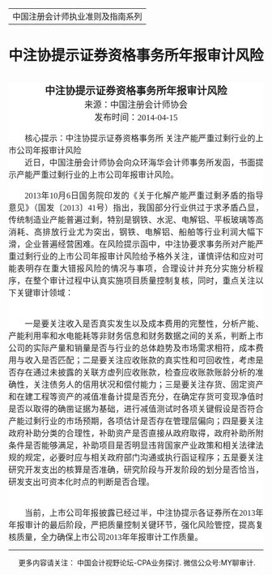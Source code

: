 ﻿<!DOCTYPE HTML PUBLIC "-//W3C//DTD HTML 4.0 Transitional//EN">
<HTML><HEAD><TITLE>中注协提示证券资格事务所年报审计风险</TITLE>
<META content="text/html; charset=gb2312" http-equiv=Content-Type>
<META name=GENERATOR content="MSHTML 11.00.10570.1001"><LINK rel=stylesheet 
href="_template.css"></HEAD>
<BODY>
<DIV id=nsbanner>
<DIV id=bannerrow1>
<TABLE class=bannerparthead>
  <TBODY>
  <TR id=hdr>
    <TD class=runninghead noWrap>中国注册会计师执业准则及指南系列</TD></TR></TBODY></TABLE></DIV>
<DIV id=titlerow>
<H1 class=dtH1>中注协提示证券资格事务所年报审计风险</H1></DIV></DIV>
<DIV id=nstext><BR>
<P 
style='BOX-SIZING: border-box !important; FONT-SIZE: 17px; MAX-WIDTH: 100%; FONT-FAMILY: -apple-system, BlinkMacSystemFont, "Helvetica Neue", "PingFang SC", "Hiragino Sans GB", "Microsoft YaHei UI", "Microsoft YaHei", Arial, sans-serif; WHITE-SPACE: normal; WORD-SPACING: 0px; TEXT-TRANSFORM: none; FONT-WEIGHT: 400; COLOR: rgb(34,34,34); OUTLINE-WIDTH: 0px; PADDING-BOTTOM: 0px; FONT-STYLE: normal; TEXT-ALIGN: center; PADDING-TOP: 0px; OUTLINE-STYLE: none; PADDING-LEFT: 0px; CLEAR: both; MIN-HEIGHT: 1em; ORPHANS: 2; WIDOWS: 2; MARGIN: 0px; LETTER-SPACING: 0px; OUTLINE-COLOR: invert; PADDING-RIGHT: 0px; VISIBILITY: visible; BACKGROUND-COLOR: rgb(255,255,255); TEXT-INDENT: 0px; font-variant-ligatures: normal; font-variant-caps: normal; -webkit-text-stroke-width: 0px; text-decoration-style: initial; text-decoration-color: initial; overflow-wrap: break-word'><STRONG 
style="BOX-SIZING: border-box !important; MAX-WIDTH: 100%; OUTLINE-WIDTH: 0px; PADDING-BOTTOM: 0px; PADDING-TOP: 0px; OUTLINE-STYLE: none; PADDING-LEFT: 0px; MARGIN: 0px; OUTLINE-COLOR: invert; PADDING-RIGHT: 0px; VISIBILITY: visible; overflow-wrap: break-word"><SPAN 
style="BOX-SIZING: border-box !important; FONT-SIZE: 20px; MAX-WIDTH: 100%; FONT-FAMILY: 宋体; OUTLINE-WIDTH: 0px; PADDING-BOTTOM: 0px; PADDING-TOP: 0px; OUTLINE-STYLE: none; PADDING-LEFT: 0px; MARGIN: 0px; OUTLINE-COLOR: invert; PADDING-RIGHT: 0px; VISIBILITY: visible; overflow-wrap: break-word">中注协提示证券资格事务所年报审计风险</SPAN></STRONG></P>
<P 
style='BOX-SIZING: border-box !important; FONT-SIZE: 17px; MAX-WIDTH: 100%; FONT-FAMILY: -apple-system, BlinkMacSystemFont, "Helvetica Neue", "PingFang SC", "Hiragino Sans GB", "Microsoft YaHei UI", "Microsoft YaHei", Arial, sans-serif; WHITE-SPACE: normal; WORD-SPACING: 0px; TEXT-TRANSFORM: none; FONT-WEIGHT: 400; COLOR: rgb(34,34,34); OUTLINE-WIDTH: 0px; PADDING-BOTTOM: 0px; FONT-STYLE: normal; TEXT-ALIGN: center; PADDING-TOP: 0px; OUTLINE-STYLE: none; PADDING-LEFT: 0px; CLEAR: both; MIN-HEIGHT: 1em; ORPHANS: 2; WIDOWS: 2; MARGIN: 0px; LETTER-SPACING: 0px; OUTLINE-COLOR: invert; PADDING-RIGHT: 0px; VISIBILITY: visible; BACKGROUND-COLOR: rgb(255,255,255); TEXT-INDENT: 0px; font-variant-ligatures: normal; font-variant-caps: normal; -webkit-text-stroke-width: 0px; text-decoration-style: initial; text-decoration-color: initial; overflow-wrap: break-word'><SPAN 
style="BOX-SIZING: border-box !important; MAX-WIDTH: 100%; FONT-FAMILY: 宋体; OUTLINE-WIDTH: 0px; PADDING-BOTTOM: 0px; PADDING-TOP: 0px; OUTLINE-STYLE: none; PADDING-LEFT: 0px; MARGIN: 0px; OUTLINE-COLOR: invert; PADDING-RIGHT: 0px; VISIBILITY: visible; overflow-wrap: break-word">来源：中国注册会计师协会</SPAN></P>
<P 
style='BOX-SIZING: border-box !important; FONT-SIZE: 17px; MAX-WIDTH: 100%; FONT-FAMILY: -apple-system, BlinkMacSystemFont, "Helvetica Neue", "PingFang SC", "Hiragino Sans GB", "Microsoft YaHei UI", "Microsoft YaHei", Arial, sans-serif; WHITE-SPACE: normal; WORD-SPACING: 0px; TEXT-TRANSFORM: none; FONT-WEIGHT: 400; COLOR: rgb(34,34,34); OUTLINE-WIDTH: 0px; PADDING-BOTTOM: 0px; FONT-STYLE: normal; TEXT-ALIGN: center; PADDING-TOP: 0px; OUTLINE-STYLE: none; PADDING-LEFT: 0px; CLEAR: both; MIN-HEIGHT: 1em; ORPHANS: 2; WIDOWS: 2; MARGIN: 0px; LETTER-SPACING: 0px; OUTLINE-COLOR: invert; PADDING-RIGHT: 0px; VISIBILITY: visible; BACKGROUND-COLOR: rgb(255,255,255); TEXT-INDENT: 0px; font-variant-ligatures: normal; font-variant-caps: normal; -webkit-text-stroke-width: 0px; text-decoration-style: initial; text-decoration-color: initial; overflow-wrap: break-word'><SPAN 
style="BOX-SIZING: border-box !important; MAX-WIDTH: 100%; FONT-FAMILY: Calibri; OUTLINE-WIDTH: 0px; PADDING-BOTTOM: 0px; PADDING-TOP: 0px; OUTLINE-STYLE: none; PADDING-LEFT: 0px; MARGIN: 0px; OUTLINE-COLOR: invert; PADDING-RIGHT: 0px; VISIBILITY: visible; overflow-wrap: break-word"></SPAN><SPAN 
style="BOX-SIZING: border-box !important; MAX-WIDTH: 100%; FONT-FAMILY: 宋体; OUTLINE-WIDTH: 0px; PADDING-BOTTOM: 0px; PADDING-TOP: 0px; OUTLINE-STYLE: none; PADDING-LEFT: 0px; MARGIN: 0px; OUTLINE-COLOR: invert; PADDING-RIGHT: 0px; VISIBILITY: visible; overflow-wrap: break-word">发布时间：</SPAN><SPAN 
style="BOX-SIZING: border-box !important; MAX-WIDTH: 100%; FONT-FAMILY: Calibri; OUTLINE-WIDTH: 0px; PADDING-BOTTOM: 0px; PADDING-TOP: 0px; OUTLINE-STYLE: none; PADDING-LEFT: 0px; MARGIN: 0px; OUTLINE-COLOR: invert; PADDING-RIGHT: 0px; VISIBILITY: visible; overflow-wrap: break-word">2014-04-15</SPAN></P>
<P 
style='BOX-SIZING: border-box !important; FONT-SIZE: 17px; MAX-WIDTH: 100%; FONT-FAMILY: -apple-system, BlinkMacSystemFont, "Helvetica Neue", "PingFang SC", "Hiragino Sans GB", "Microsoft YaHei UI", "Microsoft YaHei", Arial, sans-serif; WHITE-SPACE: normal; WORD-SPACING: 0px; TEXT-TRANSFORM: none; FONT-WEIGHT: 400; COLOR: rgb(34,34,34); OUTLINE-WIDTH: 0px; PADDING-BOTTOM: 0px; FONT-STYLE: normal; TEXT-ALIGN: justify; PADDING-TOP: 0px; OUTLINE-STYLE: none; PADDING-LEFT: 0px; CLEAR: both; MIN-HEIGHT: 1em; ORPHANS: 2; WIDOWS: 2; MARGIN: 0px; LETTER-SPACING: 0px; OUTLINE-COLOR: invert; PADDING-RIGHT: 0px; VISIBILITY: visible; BACKGROUND-COLOR: rgb(255,255,255); TEXT-INDENT: 0px; font-variant-ligatures: normal; font-variant-caps: normal; -webkit-text-stroke-width: 0px; text-decoration-style: initial; text-decoration-color: initial; overflow-wrap: break-word'><SPAN 
style="BOX-SIZING: border-box !important; MAX-WIDTH: 100%; FONT-FAMILY: Calibri; OUTLINE-WIDTH: 0px; PADDING-BOTTOM: 0px; PADDING-TOP: 0px; OUTLINE-STYLE: none; PADDING-LEFT: 0px; MARGIN: 0px; OUTLINE-COLOR: invert; PADDING-RIGHT: 0px; VISIBILITY: visible; overflow-wrap: break-word"></SPAN></P>
<P 
style='BOX-SIZING: border-box !important; FONT-SIZE: 17px; MAX-WIDTH: 100%; FONT-FAMILY: -apple-system, BlinkMacSystemFont, "Helvetica Neue", "PingFang SC", "Hiragino Sans GB", "Microsoft YaHei UI", "Microsoft YaHei", Arial, sans-serif; WHITE-SPACE: normal; WORD-SPACING: 0px; TEXT-TRANSFORM: none; FONT-WEIGHT: 400; COLOR: rgb(34,34,34); OUTLINE-WIDTH: 0px; PADDING-BOTTOM: 0px; FONT-STYLE: normal; TEXT-ALIGN: justify; PADDING-TOP: 0px; OUTLINE-STYLE: none; PADDING-LEFT: 0px; CLEAR: both; MIN-HEIGHT: 1em; ORPHANS: 2; WIDOWS: 2; MARGIN: 0px; LETTER-SPACING: 0px; OUTLINE-COLOR: invert; PADDING-RIGHT: 0px; VISIBILITY: visible; BACKGROUND-COLOR: rgb(255,255,255); TEXT-INDENT: 32px; font-variant-ligatures: normal; font-variant-caps: normal; -webkit-text-stroke-width: 0px; text-decoration-style: initial; text-decoration-color: initial; overflow-wrap: break-word'><SPAN 
style="BOX-SIZING: border-box !important; FONT-SIZE: 16px; MAX-WIDTH: 100%; FONT-FAMILY: 仿宋; OUTLINE-WIDTH: 0px; PADDING-BOTTOM: 0px; PADDING-TOP: 0px; OUTLINE-STYLE: none; PADDING-LEFT: 0px; MARGIN: 0px; OUTLINE-COLOR: invert; PADDING-RIGHT: 0px; VISIBILITY: visible; overflow-wrap: break-word">核心提示：中注协提示证券资格事务所 
关注产能严重过剩行业的上市公司年报审计风险</SPAN></P>
<P 
style='BOX-SIZING: border-box !important; FONT-SIZE: 17px; MAX-WIDTH: 100%; FONT-FAMILY: -apple-system, BlinkMacSystemFont, "Helvetica Neue", "PingFang SC", "Hiragino Sans GB", "Microsoft YaHei UI", "Microsoft YaHei", Arial, sans-serif; WHITE-SPACE: normal; WORD-SPACING: 0px; TEXT-TRANSFORM: none; FONT-WEIGHT: 400; COLOR: rgb(34,34,34); OUTLINE-WIDTH: 0px; PADDING-BOTTOM: 0px; FONT-STYLE: normal; TEXT-ALIGN: justify; PADDING-TOP: 0px; OUTLINE-STYLE: none; PADDING-LEFT: 0px; CLEAR: both; MIN-HEIGHT: 1em; ORPHANS: 2; WIDOWS: 2; MARGIN: 0px; LETTER-SPACING: 0px; OUTLINE-COLOR: invert; PADDING-RIGHT: 0px; VISIBILITY: visible; BACKGROUND-COLOR: rgb(255,255,255); TEXT-INDENT: 32px; font-variant-ligatures: normal; font-variant-caps: normal; -webkit-text-stroke-width: 0px; text-decoration-style: initial; text-decoration-color: initial; overflow-wrap: break-word'><SPAN 
style="BOX-SIZING: border-box !important; FONT-SIZE: 16px; MAX-WIDTH: 100%; FONT-FAMILY: 仿宋; OUTLINE-WIDTH: 0px; PADDING-BOTTOM: 0px; PADDING-TOP: 0px; OUTLINE-STYLE: none; PADDING-LEFT: 0px; MARGIN: 0px; OUTLINE-COLOR: invert; PADDING-RIGHT: 0px; VISIBILITY: visible; overflow-wrap: break-word">近日，中国注册会计师协会向众环海华会计师事务所发函，书面提示产能严重过剩行业的上市公司年报审计风险。</SPAN></P>
<P 
style='BOX-SIZING: border-box !important; FONT-SIZE: 17px; MAX-WIDTH: 100%; FONT-FAMILY: -apple-system, BlinkMacSystemFont, "Helvetica Neue", "PingFang SC", "Hiragino Sans GB", "Microsoft YaHei UI", "Microsoft YaHei", Arial, sans-serif; WHITE-SPACE: normal; WORD-SPACING: 0px; TEXT-TRANSFORM: none; FONT-WEIGHT: 400; COLOR: rgb(34,34,34); OUTLINE-WIDTH: 0px; PADDING-BOTTOM: 0px; FONT-STYLE: normal; TEXT-ALIGN: justify; PADDING-TOP: 0px; OUTLINE-STYLE: none; PADDING-LEFT: 0px; CLEAR: both; MIN-HEIGHT: 1em; ORPHANS: 2; WIDOWS: 2; MARGIN: 0px; LETTER-SPACING: 0px; OUTLINE-COLOR: invert; PADDING-RIGHT: 0px; VISIBILITY: visible; BACKGROUND-COLOR: rgb(255,255,255); TEXT-INDENT: 32px; font-variant-ligatures: normal; font-variant-caps: normal; -webkit-text-stroke-width: 0px; text-decoration-style: initial; text-decoration-color: initial; overflow-wrap: break-word'><SPAN 
style="BOX-SIZING: border-box !important; FONT-SIZE: 16px; MAX-WIDTH: 100%; OUTLINE-WIDTH: 0px; PADDING-BOTTOM: 0px; PADDING-TOP: 0px; OUTLINE-STYLE: none; PADDING-LEFT: 0px; MARGIN: 0px; OUTLINE-COLOR: invert; PADDING-RIGHT: 0px; VISIBILITY: visible; overflow-wrap: break-word"><SPAN 
style="BOX-SIZING: border-box !important; MAX-WIDTH: 100%; FONT-FAMILY: Calibri; OUTLINE-WIDTH: 0px; PADDING-BOTTOM: 0px; PADDING-TOP: 0px; OUTLINE-STYLE: none; PADDING-LEFT: 0px; MARGIN: 0px; OUTLINE-COLOR: invert; PADDING-RIGHT: 0px; VISIBILITY: visible; overflow-wrap: break-word"></SPAN></SPAN></P>
<P 
style='BOX-SIZING: border-box !important; FONT-SIZE: 17px; MAX-WIDTH: 100%; FONT-FAMILY: -apple-system, BlinkMacSystemFont, "Helvetica Neue", "PingFang SC", "Hiragino Sans GB", "Microsoft YaHei UI", "Microsoft YaHei", Arial, sans-serif; WHITE-SPACE: normal; WORD-SPACING: 0px; TEXT-TRANSFORM: none; FONT-WEIGHT: 400; COLOR: rgb(34,34,34); OUTLINE-WIDTH: 0px; PADDING-BOTTOM: 0px; FONT-STYLE: normal; TEXT-ALIGN: justify; PADDING-TOP: 0px; OUTLINE-STYLE: none; PADDING-LEFT: 0px; CLEAR: both; MIN-HEIGHT: 1em; ORPHANS: 2; WIDOWS: 2; MARGIN: 0px; LETTER-SPACING: 0px; OUTLINE-COLOR: invert; PADDING-RIGHT: 0px; VISIBILITY: visible; BACKGROUND-COLOR: rgb(255,255,255); TEXT-INDENT: 32px; font-variant-ligatures: normal; font-variant-caps: normal; -webkit-text-stroke-width: 0px; text-decoration-style: initial; text-decoration-color: initial; overflow-wrap: break-word'><SPAN 
style="BOX-SIZING: border-box !important; FONT-SIZE: 16px; MAX-WIDTH: 100%; OUTLINE-WIDTH: 0px; PADDING-BOTTOM: 0px; PADDING-TOP: 0px; OUTLINE-STYLE: none; PADDING-LEFT: 0px; MARGIN: 0px; OUTLINE-COLOR: invert; PADDING-RIGHT: 0px; VISIBILITY: visible; overflow-wrap: break-word"><SPAN 
style="BOX-SIZING: border-box !important; MAX-WIDTH: 100%; FONT-FAMILY: Calibri; OUTLINE-WIDTH: 0px; PADDING-BOTTOM: 0px; PADDING-TOP: 0px; OUTLINE-STYLE: none; PADDING-LEFT: 0px; MARGIN: 0px; OUTLINE-COLOR: invert; PADDING-RIGHT: 0px; VISIBILITY: visible; overflow-wrap: break-word">2013</SPAN></SPAN><SPAN 
style="BOX-SIZING: border-box !important; FONT-SIZE: 16px; MAX-WIDTH: 100%; FONT-FAMILY: 宋体; OUTLINE-WIDTH: 0px; PADDING-BOTTOM: 0px; PADDING-TOP: 0px; OUTLINE-STYLE: none; PADDING-LEFT: 0px; MARGIN: 0px; OUTLINE-COLOR: invert; PADDING-RIGHT: 0px; VISIBILITY: visible; overflow-wrap: break-word">年</SPAN><SPAN 
style="BOX-SIZING: border-box !important; FONT-SIZE: 16px; MAX-WIDTH: 100%; OUTLINE-WIDTH: 0px; PADDING-BOTTOM: 0px; PADDING-TOP: 0px; OUTLINE-STYLE: none; PADDING-LEFT: 0px; MARGIN: 0px; OUTLINE-COLOR: invert; PADDING-RIGHT: 0px; VISIBILITY: visible; overflow-wrap: break-word"><SPAN 
style="BOX-SIZING: border-box !important; MAX-WIDTH: 100%; FONT-FAMILY: Calibri; OUTLINE-WIDTH: 0px; PADDING-BOTTOM: 0px; PADDING-TOP: 0px; OUTLINE-STYLE: none; PADDING-LEFT: 0px; MARGIN: 0px; OUTLINE-COLOR: invert; PADDING-RIGHT: 0px; VISIBILITY: visible; overflow-wrap: break-word">10</SPAN></SPAN><SPAN 
style="BOX-SIZING: border-box !important; FONT-SIZE: 16px; MAX-WIDTH: 100%; FONT-FAMILY: 宋体; OUTLINE-WIDTH: 0px; PADDING-BOTTOM: 0px; PADDING-TOP: 0px; OUTLINE-STYLE: none; PADDING-LEFT: 0px; MARGIN: 0px; OUTLINE-COLOR: invert; PADDING-RIGHT: 0px; VISIBILITY: visible; overflow-wrap: break-word">月</SPAN><SPAN 
style="BOX-SIZING: border-box !important; FONT-SIZE: 16px; MAX-WIDTH: 100%; OUTLINE-WIDTH: 0px; PADDING-BOTTOM: 0px; PADDING-TOP: 0px; OUTLINE-STYLE: none; PADDING-LEFT: 0px; MARGIN: 0px; OUTLINE-COLOR: invert; PADDING-RIGHT: 0px; VISIBILITY: visible; overflow-wrap: break-word"><SPAN 
style="BOX-SIZING: border-box !important; MAX-WIDTH: 100%; FONT-FAMILY: Calibri; OUTLINE-WIDTH: 0px; PADDING-BOTTOM: 0px; PADDING-TOP: 0px; OUTLINE-STYLE: none; PADDING-LEFT: 0px; MARGIN: 0px; OUTLINE-COLOR: invert; PADDING-RIGHT: 0px; VISIBILITY: visible; overflow-wrap: break-word">6</SPAN></SPAN><SPAN 
style="BOX-SIZING: border-box !important; FONT-SIZE: 16px; MAX-WIDTH: 100%; FONT-FAMILY: 宋体; OUTLINE-WIDTH: 0px; PADDING-BOTTOM: 0px; PADDING-TOP: 0px; OUTLINE-STYLE: none; PADDING-LEFT: 0px; MARGIN: 0px; OUTLINE-COLOR: invert; PADDING-RIGHT: 0px; VISIBILITY: visible; overflow-wrap: break-word">日国务院印发的《关于化解产能严重过剩矛盾的指导意见》（国发〔</SPAN><SPAN 
style="BOX-SIZING: border-box !important; FONT-SIZE: 16px; MAX-WIDTH: 100%; OUTLINE-WIDTH: 0px; PADDING-BOTTOM: 0px; PADDING-TOP: 0px; OUTLINE-STYLE: none; PADDING-LEFT: 0px; MARGIN: 0px; OUTLINE-COLOR: invert; PADDING-RIGHT: 0px; VISIBILITY: visible; overflow-wrap: break-word"><SPAN 
style="BOX-SIZING: border-box !important; MAX-WIDTH: 100%; FONT-FAMILY: Calibri; OUTLINE-WIDTH: 0px; PADDING-BOTTOM: 0px; PADDING-TOP: 0px; OUTLINE-STYLE: none; PADDING-LEFT: 0px; MARGIN: 0px; OUTLINE-COLOR: invert; PADDING-RIGHT: 0px; VISIBILITY: visible; overflow-wrap: break-word">2013</SPAN></SPAN><SPAN 
style="BOX-SIZING: border-box !important; FONT-SIZE: 16px; MAX-WIDTH: 100%; FONT-FAMILY: 宋体; OUTLINE-WIDTH: 0px; PADDING-BOTTOM: 0px; PADDING-TOP: 0px; OUTLINE-STYLE: none; PADDING-LEFT: 0px; MARGIN: 0px; OUTLINE-COLOR: invert; PADDING-RIGHT: 0px; VISIBILITY: visible; overflow-wrap: break-word">〕</SPAN><SPAN 
style="BOX-SIZING: border-box !important; FONT-SIZE: 16px; MAX-WIDTH: 100%; OUTLINE-WIDTH: 0px; PADDING-BOTTOM: 0px; PADDING-TOP: 0px; OUTLINE-STYLE: none; PADDING-LEFT: 0px; MARGIN: 0px; OUTLINE-COLOR: invert; PADDING-RIGHT: 0px; VISIBILITY: visible; overflow-wrap: break-word"><SPAN 
style="BOX-SIZING: border-box !important; MAX-WIDTH: 100%; FONT-FAMILY: Calibri; OUTLINE-WIDTH: 0px; PADDING-BOTTOM: 0px; PADDING-TOP: 0px; OUTLINE-STYLE: none; PADDING-LEFT: 0px; MARGIN: 0px; OUTLINE-COLOR: invert; PADDING-RIGHT: 0px; VISIBILITY: visible; overflow-wrap: break-word">41</SPAN></SPAN><SPAN 
style="BOX-SIZING: border-box !important; FONT-SIZE: 16px; MAX-WIDTH: 100%; FONT-FAMILY: 宋体; OUTLINE-WIDTH: 0px; PADDING-BOTTOM: 0px; PADDING-TOP: 0px; OUTLINE-STYLE: none; PADDING-LEFT: 0px; MARGIN: 0px; OUTLINE-COLOR: invert; PADDING-RIGHT: 0px; VISIBILITY: visible; overflow-wrap: break-word">号）指出，我国部分行业供过于求矛盾凸显，传统制造业产能普遍过剩，特别是钢铁、水泥、电解铝、平板玻璃等高消耗、高排放行业尤为突出，钢铁、电解铝、船舶等行业利润大幅下滑，企业普遍经营困难。在风险提示函中，中注协要求事务所对产能严重过剩行业的上市公司年报审计风险给予格外关注，谨慎评估和应对可能表明存在重大错报风险的情况与事项，合理设计并充分实施分析程序，在整个审计过程中认真实施项目质量控制复核，同时，重点关注以下关键审计领域：</SPAN></P>
<P 
style='BOX-SIZING: border-box !important; FONT-SIZE: 17px; MAX-WIDTH: 100%; FONT-FAMILY: -apple-system, BlinkMacSystemFont, "Helvetica Neue", "PingFang SC", "Hiragino Sans GB", "Microsoft YaHei UI", "Microsoft YaHei", Arial, sans-serif; WHITE-SPACE: normal; WORD-SPACING: 0px; TEXT-TRANSFORM: none; FONT-WEIGHT: 400; COLOR: rgb(34,34,34); OUTLINE-WIDTH: 0px; PADDING-BOTTOM: 0px; FONT-STYLE: normal; TEXT-ALIGN: justify; PADDING-TOP: 0px; OUTLINE-STYLE: none; PADDING-LEFT: 0px; CLEAR: both; MIN-HEIGHT: 1em; ORPHANS: 2; WIDOWS: 2; MARGIN: 0px; LETTER-SPACING: 0px; OUTLINE-COLOR: invert; PADDING-RIGHT: 0px; VISIBILITY: visible; BACKGROUND-COLOR: rgb(255,255,255); TEXT-INDENT: 32px; font-variant-ligatures: normal; font-variant-caps: normal; -webkit-text-stroke-width: 0px; text-decoration-style: initial; text-decoration-color: initial; overflow-wrap: break-word'><SPAN 
style="BOX-SIZING: border-box !important; FONT-SIZE: 16px; MAX-WIDTH: 100%; FONT-FAMILY: 宋体; OUTLINE-WIDTH: 0px; PADDING-BOTTOM: 0px; PADDING-TOP: 0px; OUTLINE-STYLE: none; PADDING-LEFT: 0px; MARGIN: 0px; OUTLINE-COLOR: invert; PADDING-RIGHT: 0px; VISIBILITY: visible; overflow-wrap: break-word"></SPAN>&nbsp;</P>
<P 
style='BOX-SIZING: border-box !important; FONT-SIZE: 17px; MAX-WIDTH: 100%; FONT-FAMILY: -apple-system, BlinkMacSystemFont, "Helvetica Neue", "PingFang SC", "Hiragino Sans GB", "Microsoft YaHei UI", "Microsoft YaHei", Arial, sans-serif; WHITE-SPACE: normal; WORD-SPACING: 0px; TEXT-TRANSFORM: none; FONT-WEIGHT: 400; COLOR: rgb(34,34,34); OUTLINE-WIDTH: 0px; PADDING-BOTTOM: 0px; FONT-STYLE: normal; TEXT-ALIGN: justify; PADDING-TOP: 0px; OUTLINE-STYLE: none; PADDING-LEFT: 0px; CLEAR: both; MIN-HEIGHT: 1em; ORPHANS: 2; WIDOWS: 2; MARGIN: 0px; LETTER-SPACING: 0px; OUTLINE-COLOR: invert; PADDING-RIGHT: 0px; VISIBILITY: visible; BACKGROUND-COLOR: rgb(255,255,255); TEXT-INDENT: 32px; font-variant-ligatures: normal; font-variant-caps: normal; -webkit-text-stroke-width: 0px; text-decoration-style: initial; text-decoration-color: initial; overflow-wrap: break-word'><SPAN 
style="BOX-SIZING: border-box !important; FONT-SIZE: 16px; MAX-WIDTH: 100%; OUTLINE-WIDTH: 0px; PADDING-BOTTOM: 0px; PADDING-TOP: 0px; OUTLINE-STYLE: none; PADDING-LEFT: 0px; MARGIN: 0px; OUTLINE-COLOR: invert; PADDING-RIGHT: 0px; VISIBILITY: visible; overflow-wrap: break-word"><SPAN 
style="BOX-SIZING: border-box !important; MAX-WIDTH: 100%; FONT-FAMILY: Calibri; OUTLINE-WIDTH: 0px; PADDING-BOTTOM: 0px; PADDING-TOP: 0px; OUTLINE-STYLE: none; PADDING-LEFT: 0px; MARGIN: 0px; OUTLINE-COLOR: invert; PADDING-RIGHT: 0px; VISIBILITY: visible; overflow-wrap: break-word"></SPAN></SPAN></P>
<P 
style='BOX-SIZING: border-box !important; FONT-SIZE: 17px; MAX-WIDTH: 100%; FONT-FAMILY: -apple-system, BlinkMacSystemFont, "Helvetica Neue", "PingFang SC", "Hiragino Sans GB", "Microsoft YaHei UI", "Microsoft YaHei", Arial, sans-serif; WHITE-SPACE: normal; WORD-SPACING: 0px; TEXT-TRANSFORM: none; FONT-WEIGHT: 400; COLOR: rgb(34,34,34); OUTLINE-WIDTH: 0px; PADDING-BOTTOM: 0px; FONT-STYLE: normal; TEXT-ALIGN: justify; PADDING-TOP: 0px; OUTLINE-STYLE: none; PADDING-LEFT: 0px; CLEAR: both; MIN-HEIGHT: 1em; ORPHANS: 2; WIDOWS: 2; MARGIN: 0px; LETTER-SPACING: 0px; OUTLINE-COLOR: invert; PADDING-RIGHT: 0px; VISIBILITY: visible; BACKGROUND-COLOR: rgb(255,255,255); TEXT-INDENT: 32px; font-variant-ligatures: normal; font-variant-caps: normal; -webkit-text-stroke-width: 0px; text-decoration-style: initial; text-decoration-color: initial; overflow-wrap: break-word'><SPAN 
style="BOX-SIZING: border-box !important; FONT-SIZE: 16px; MAX-WIDTH: 100%; FONT-FAMILY: 宋体; OUTLINE-WIDTH: 0px; PADDING-BOTTOM: 0px; PADDING-TOP: 0px; OUTLINE-STYLE: none; PADDING-LEFT: 0px; MARGIN: 0px; OUTLINE-COLOR: invert; PADDING-RIGHT: 0px; VISIBILITY: visible; overflow-wrap: break-word">一是要关注收入是否真实发生以及成本费用的完整性，分析产能、产能利用率和水电能耗等非财务信息和财务数据之间的关系，判断上市公司的实际产量和销量是否与行业的总体趋势及市场需求相符，成本费用与收入是否匹配；二是要关注应收账款的真实性和可回收性，考虑是否存在通过未披露的关联方虚列应收账款，检查应收账款账龄分析的准确性，关注债务人的信用状况和偿付能力；三是要关注存货、固定资产和在建工程等资产的减值准备计提是否充分，在确定存货可变现净值时是否以取得的确凿证据为基础，进行减值测试时各项关键假设是否符合产能过剩行业的市场预期，各项估计是否存在管理层偏向；四是要关注政府补助分类的合理性，补助资产是否直接从政府取得，政府补助所附条件是否能够满足，补助项目是否明显违背国家产业政策和相关法律法规的规定，必要时应与相关政府部门沟通或执行函证程序；五是要关注研究开发支出的核算是否准确，研究阶段与开发阶段的划分是否恰当，研发支出可资本化时点的判断是否合理。</SPAN></P>
<P 
style='BOX-SIZING: border-box !important; FONT-SIZE: 17px; MAX-WIDTH: 100%; FONT-FAMILY: -apple-system, BlinkMacSystemFont, "Helvetica Neue", "PingFang SC", "Hiragino Sans GB", "Microsoft YaHei UI", "Microsoft YaHei", Arial, sans-serif; WHITE-SPACE: normal; WORD-SPACING: 0px; TEXT-TRANSFORM: none; FONT-WEIGHT: 400; COLOR: rgb(34,34,34); OUTLINE-WIDTH: 0px; PADDING-BOTTOM: 0px; FONT-STYLE: normal; TEXT-ALIGN: justify; PADDING-TOP: 0px; OUTLINE-STYLE: none; PADDING-LEFT: 0px; CLEAR: both; MIN-HEIGHT: 1em; ORPHANS: 2; WIDOWS: 2; MARGIN: 0px; LETTER-SPACING: 0px; OUTLINE-COLOR: invert; PADDING-RIGHT: 0px; VISIBILITY: visible; BACKGROUND-COLOR: rgb(255,255,255); TEXT-INDENT: 32px; font-variant-ligatures: normal; font-variant-caps: normal; -webkit-text-stroke-width: 0px; text-decoration-style: initial; text-decoration-color: initial; overflow-wrap: break-word'><SPAN 
style="BOX-SIZING: border-box !important; FONT-SIZE: 16px; MAX-WIDTH: 100%; FONT-FAMILY: 宋体; OUTLINE-WIDTH: 0px; PADDING-BOTTOM: 0px; PADDING-TOP: 0px; OUTLINE-STYLE: none; PADDING-LEFT: 0px; MARGIN: 0px; OUTLINE-COLOR: invert; PADDING-RIGHT: 0px; VISIBILITY: visible; overflow-wrap: break-word"></SPAN>&nbsp;</P>
<P 
style='BOX-SIZING: border-box !important; FONT-SIZE: 17px; MAX-WIDTH: 100%; FONT-FAMILY: -apple-system, BlinkMacSystemFont, "Helvetica Neue", "PingFang SC", "Hiragino Sans GB", "Microsoft YaHei UI", "Microsoft YaHei", Arial, sans-serif; WHITE-SPACE: normal; WORD-SPACING: 0px; TEXT-TRANSFORM: none; FONT-WEIGHT: 400; COLOR: rgb(34,34,34); OUTLINE-WIDTH: 0px; PADDING-BOTTOM: 0px; FONT-STYLE: normal; TEXT-ALIGN: justify; PADDING-TOP: 0px; OUTLINE-STYLE: none; PADDING-LEFT: 0px; CLEAR: both; MIN-HEIGHT: 1em; ORPHANS: 2; WIDOWS: 2; MARGIN: 0px; LETTER-SPACING: 0px; OUTLINE-COLOR: invert; PADDING-RIGHT: 0px; BACKGROUND-COLOR: rgb(255,255,255); TEXT-INDENT: 32px; font-variant-ligatures: normal; font-variant-caps: normal; -webkit-text-stroke-width: 0px; text-decoration-style: initial; text-decoration-color: initial; overflow-wrap: break-word'><SPAN 
style="BOX-SIZING: border-box !important; FONT-SIZE: 16px; MAX-WIDTH: 100%; OUTLINE-WIDTH: 0px; PADDING-BOTTOM: 0px; PADDING-TOP: 0px; OUTLINE-STYLE: none; PADDING-LEFT: 0px; MARGIN: 0px; OUTLINE-COLOR: invert; PADDING-RIGHT: 0px; overflow-wrap: break-word"><SPAN 
style="BOX-SIZING: border-box !important; MAX-WIDTH: 100%; FONT-FAMILY: Calibri; OUTLINE-WIDTH: 0px; PADDING-BOTTOM: 0px; PADDING-TOP: 0px; OUTLINE-STYLE: none; PADDING-LEFT: 0px; MARGIN: 0px; OUTLINE-COLOR: invert; PADDING-RIGHT: 0px; overflow-wrap: break-word"></SPAN></SPAN></P>
<P 
style='BOX-SIZING: border-box !important; FONT-SIZE: 17px; MAX-WIDTH: 100%; FONT-FAMILY: -apple-system, BlinkMacSystemFont, "Helvetica Neue", "PingFang SC", "Hiragino Sans GB", "Microsoft YaHei UI", "Microsoft YaHei", Arial, sans-serif; WHITE-SPACE: normal; WORD-SPACING: 0px; TEXT-TRANSFORM: none; FONT-WEIGHT: 400; COLOR: rgb(34,34,34); OUTLINE-WIDTH: 0px; PADDING-BOTTOM: 0px; FONT-STYLE: normal; TEXT-ALIGN: justify; PADDING-TOP: 0px; OUTLINE-STYLE: none; PADDING-LEFT: 0px; CLEAR: both; MIN-HEIGHT: 1em; ORPHANS: 2; WIDOWS: 2; MARGIN: 0px 0px 0em; LETTER-SPACING: 0px; OUTLINE-COLOR: invert; PADDING-RIGHT: 0px; BACKGROUND-COLOR: rgb(255,255,255); TEXT-INDENT: 32px; font-variant-ligatures: normal; font-variant-caps: normal; -webkit-text-stroke-width: 0px; text-decoration-style: initial; text-decoration-color: initial; overflow-wrap: break-word'><SPAN 
style="BOX-SIZING: border-box !important; FONT-SIZE: 16px; MAX-WIDTH: 100%; FONT-FAMILY: 宋体; OUTLINE-WIDTH: 0px; PADDING-BOTTOM: 0px; PADDING-TOP: 0px; OUTLINE-STYLE: none; PADDING-LEFT: 0px; MARGIN: 0px; OUTLINE-COLOR: invert; PADDING-RIGHT: 0px; overflow-wrap: break-word">当前，上市公司年报披露已经过半，中注协提示各证券所在</SPAN><SPAN 
style="BOX-SIZING: border-box !important; FONT-SIZE: 16px; MAX-WIDTH: 100%; OUTLINE-WIDTH: 0px; PADDING-BOTTOM: 0px; PADDING-TOP: 0px; OUTLINE-STYLE: none; PADDING-LEFT: 0px; MARGIN: 0px; OUTLINE-COLOR: invert; PADDING-RIGHT: 0px; overflow-wrap: break-word"><SPAN 
style="BOX-SIZING: border-box !important; MAX-WIDTH: 100%; FONT-FAMILY: Calibri; OUTLINE-WIDTH: 0px; PADDING-BOTTOM: 0px; PADDING-TOP: 0px; OUTLINE-STYLE: none; PADDING-LEFT: 0px; MARGIN: 0px; OUTLINE-COLOR: invert; PADDING-RIGHT: 0px; overflow-wrap: break-word">2013</SPAN></SPAN><SPAN 
style="BOX-SIZING: border-box !important; FONT-SIZE: 16px; MAX-WIDTH: 100%; FONT-FAMILY: 宋体; OUTLINE-WIDTH: 0px; PADDING-BOTTOM: 0px; PADDING-TOP: 0px; OUTLINE-STYLE: none; PADDING-LEFT: 0px; MARGIN: 0px; OUTLINE-COLOR: invert; PADDING-RIGHT: 0px; overflow-wrap: break-word">年年报审计的最后阶段，严把质量控制关键环节，强化风险管控，提高复核质量，全力确保上市公司</SPAN><SPAN 
style="BOX-SIZING: border-box !important; FONT-SIZE: 16px; MAX-WIDTH: 100%; OUTLINE-WIDTH: 0px; PADDING-BOTTOM: 0px; PADDING-TOP: 0px; OUTLINE-STYLE: none; PADDING-LEFT: 0px; MARGIN: 0px; OUTLINE-COLOR: invert; PADDING-RIGHT: 0px; overflow-wrap: break-word"><SPAN 
style="BOX-SIZING: border-box !important; MAX-WIDTH: 100%; FONT-FAMILY: Calibri; OUTLINE-WIDTH: 0px; PADDING-BOTTOM: 0px; PADDING-TOP: 0px; OUTLINE-STYLE: none; PADDING-LEFT: 0px; MARGIN: 0px; OUTLINE-COLOR: invert; PADDING-RIGHT: 0px; overflow-wrap: break-word">2013</SPAN></SPAN><SPAN 
style="BOX-SIZING: border-box !important; FONT-SIZE: 16px; MAX-WIDTH: 100%; FONT-FAMILY: 宋体; OUTLINE-WIDTH: 0px; PADDING-BOTTOM: 0px; PADDING-TOP: 0px; OUTLINE-STYLE: none; PADDING-LEFT: 0px; MARGIN: 0px; OUTLINE-COLOR: invert; PADDING-RIGHT: 0px; overflow-wrap: break-word">年年报审计工作质量。</SPAN></P>
<P>
<HR>

<P></P></DIV>
<DIV class=footer>
<P>&nbsp;&nbsp;&nbsp;&nbsp;&nbsp;更多内容请关注： 中国会计视野论坛-CPA业务探讨. 微信公众号:MY聊审计. 
</P></DIV></BODY></HTML>
